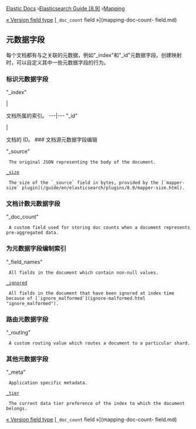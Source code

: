 

[Elastic Docs](/guide/) ›[Elasticsearch Guide [8.9]](index.md)
›[Mapping](mapping.md)

[« Version field type](version.md) [`_doc_count` field »](mapping-doc-count-
field.md)

## 元数据字段

每个文档都有与之关联的元数据，例如"_index"和"_id"元数据字段。创建映射时，可以自定义其中一些元数据字段的行为。

### 标识元数据字段

"_index"

|

文档所属的索引。   ---|--- "_id"

|

文档的 ID。   ### 文档源元数据字段编辑

"_source"

     The original JSON representing the body of the document. 
[`_size`](/guide/en/elasticsearch/plugins/8.9/mapper-size.html)

     The size of the `_source` field in bytes, provided by the [`mapper-size` plugin](/guide/en/elasticsearch/plugins/8.9/mapper-size.html). 

### 文档计数元数据字段

"_doc_count"

     A custom field used for storing doc counts when a document represents pre-aggregated data. 

### 为元数据字段编制索引

"_field_names"

     All fields in the document which contain non-null values. 
[`_ignored`](mapping-ignored-field.html "_ignored field")

     All fields in the document that have been ignored at index time because of [`ignore_malformed`](ignore-malformed.html "ignore_malformed"). 

### 路由元数据字段

"_routing"

     A custom routing value which routes a document to a particular shard. 

### 其他元数据字段

"_meta"

     Application specific metadata. 
[`_tier`](mapping-tier-field.html "_tier field")

     The current data tier preference of the index to which the document belongs. 

[« Version field type](version.md) [`_doc_count` field »](mapping-doc-count-
field.md)
